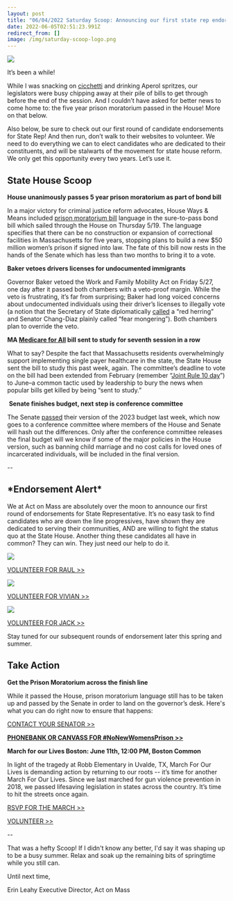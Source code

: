 ```yaml
---
layout: post
title: "06/04/2022 Saturday Scoop: Announcing our first state rep endorsements"
date: 2022-06-05T02:51:23.991Z
redirect_from: []
image: /img/saturday-scoop-logo.png
---
```

![](https://nvlupin.blob.core.windows.net/images/van/EA/EA007/1/90151/images/Saturday%20Scoop.png)

It’s been a while! 

While I was snacking on [cicchetti](http://partaste.com/cicchetti-venetian-tapas-venice-italy/?utm_medium=&emci=149edded-47e3-ec11-b656-281878b85110&emdi=3ec3248f-35e4-ec11-b656-281878b85110&ceid=21506428) and drinking Aperol spritzes, our legislators were busy chipping away at their pile of bills to get through before the end of the session. And I couldn’t have asked for better news to come home to: the five year prison moratorium passed in the House! More on that below.

Also below, be sure to check out our first round of candidate endorsements for State Rep! And then run, don’t walk to their websites to volunteer. We need to do everything we can to elect candidates who are dedicated to their constituents, and will be stalwarts of the movement for state house reform. We only get this opportunity every two years. Let’s use it.

## **State House Scoop**

**House unanimously passes 5 year prison moratorium as part of bond bill**

In a major victory for criminal justice reform advocates, House Ways & Means included [prison moratorium bill](https://click.everyaction.com/k/46130229/348937011/1807227186?utm_medium=&nvep=ew0KICAiVGVuYW50VXJpIjogIm5ncHZhbjovL3Zhbi9FQS9FQTAwNy8xLzkwMTUxIiwNCiAgIkRpc3RyaWJ1dGlvblVuaXF1ZUlkIjogIjNlYzMyNDhmLTM1ZTQtZWMxMS1iNjU2LTI4MTg3OGI4NTExMCIsDQogICJFbWFpbEFkZHJlc3MiOiAibm1hMjNAYnUuZWR1Ig0KfQ%3D%3D&hmac=m9YLbxj6C5eAaP2EKx5J2t5DDfFATYdLvt0BRJY3A7Q=&emci=149edded-47e3-ec11-b656-281878b85110&emdi=3ec3248f-35e4-ec11-b656-281878b85110&ceid=21506428) language in the sure-to-pass bond bill which sailed through the House on Thursday 5/19. The language specifies that there can be no construction or expansion of correctional facilities in Massachusetts for five years, stopping plans to build a new $50 million women’s prison if signed into law. The fate of this bill now rests in the hands of the Senate which has less than two months to bring it to a vote.

**Baker vetoes drivers licenses for undocumented immigrants**

Governor Baker vetoed the Work and Family Mobility Act on Friday 5/27, one day after it passed both chambers with a veto-proof margin. While the veto is frustrating, it’s far from surprising; Baker had long voiced concerns about undocumented individuals using their driver’s licenses to illegally vote (a notion that the Secretary of State diplomatically [called](https://click.everyaction.com/k/46130230/348937012/-1025745525?utm_medium=&nvep=ew0KICAiVGVuYW50VXJpIjogIm5ncHZhbjovL3Zhbi9FQS9FQTAwNy8xLzkwMTUxIiwNCiAgIkRpc3RyaWJ1dGlvblVuaXF1ZUlkIjogIjNlYzMyNDhmLTM1ZTQtZWMxMS1iNjU2LTI4MTg3OGI4NTExMCIsDQogICJFbWFpbEFkZHJlc3MiOiAibm1hMjNAYnUuZWR1Ig0KfQ%3D%3D&hmac=m9YLbxj6C5eAaP2EKx5J2t5DDfFATYdLvt0BRJY3A7Q=&emci=149edded-47e3-ec11-b656-281878b85110&emdi=3ec3248f-35e4-ec11-b656-281878b85110&ceid=21506428) a “red herring” and Senator Chang-Diaz plainly called “fear mongering”). Both chambers plan to override the veto. 

**MA [Medicare for All](https://click.everyaction.com/k/46130231/348937013/-1032844436?utm_medium=&nvep=ew0KICAiVGVuYW50VXJpIjogIm5ncHZhbjovL3Zhbi9FQS9FQTAwNy8xLzkwMTUxIiwNCiAgIkRpc3RyaWJ1dGlvblVuaXF1ZUlkIjogIjNlYzMyNDhmLTM1ZTQtZWMxMS1iNjU2LTI4MTg3OGI4NTExMCIsDQogICJFbWFpbEFkZHJlc3MiOiAibm1hMjNAYnUuZWR1Ig0KfQ%3D%3D&hmac=m9YLbxj6C5eAaP2EKx5J2t5DDfFATYdLvt0BRJY3A7Q=&emci=149edded-47e3-ec11-b656-281878b85110&emdi=3ec3248f-35e4-ec11-b656-281878b85110&ceid=21506428https://click.everyaction.com/k/46130231/348937013/-1032844436?utm_medium=&nvep=ew0KICAiVGVuYW50VXJpIjogIm5ncHZhbjovL3Zhbi9FQS9FQTAwNy8xLzkwMTUxIiwNCiAgIkRpc3RyaWJ1dGlvblVuaXF1ZUlkIjogIjNlYzMyNDhmLTM1ZTQtZWMxMS1iNjU2LTI4MTg3OGI4NTExMCIsDQogICJFbWFpbEFkZHJlc3MiOiAibm1hMjNAYnUuZWR1Ig0KfQ%3D%3D&hmac=m9YLbxj6C5eAaP2EKx5J2t5DDfFATYdLvt0BRJY3A7Q=&emci=149edded-47e3-ec11-b656-281878b85110&emdi=3ec3248f-35e4-ec11-b656-281878b85110&ceid=21506428) bill sent to study for seventh session in a row**

What to say? Despite the fact that Massachusetts residents overwhelmingly support implementing single payer healthcare in the state, the State House sent the bill to study this past week, again. The committee’s deadline to vote on the bill had been extended from February (remember “[Joint Rule 10 day](https://click.everyaction.com/k/46130232/348937014/2087702743?utm_medium=&nvep=ew0KICAiVGVuYW50VXJpIjogIm5ncHZhbjovL3Zhbi9FQS9FQTAwNy8xLzkwMTUxIiwNCiAgIkRpc3RyaWJ1dGlvblVuaXF1ZUlkIjogIjNlYzMyNDhmLTM1ZTQtZWMxMS1iNjU2LTI4MTg3OGI4NTExMCIsDQogICJFbWFpbEFkZHJlc3MiOiAibm1hMjNAYnUuZWR1Ig0KfQ%3D%3D&hmac=m9YLbxj6C5eAaP2EKx5J2t5DDfFATYdLvt0BRJY3A7Q=&emci=149edded-47e3-ec11-b656-281878b85110&emdi=3ec3248f-35e4-ec11-b656-281878b85110&ceid=21506428)”) to June–a common tactic used by leadership to bury the news when popular bills get killed by being “sent to study.”

 **Senate finishes budget, next step is conference committee**

The Senate [passed](https://click.everyaction.com/k/46130233/348937015/-1109178427?utm_medium=&nvep=ew0KICAiVGVuYW50VXJpIjogIm5ncHZhbjovL3Zhbi9FQS9FQTAwNy8xLzkwMTUxIiwNCiAgIkRpc3RyaWJ1dGlvblVuaXF1ZUlkIjogIjNlYzMyNDhmLTM1ZTQtZWMxMS1iNjU2LTI4MTg3OGI4NTExMCIsDQogICJFbWFpbEFkZHJlc3MiOiAibm1hMjNAYnUuZWR1Ig0KfQ%3D%3D&hmac=m9YLbxj6C5eAaP2EKx5J2t5DDfFATYdLvt0BRJY3A7Q=&emci=149edded-47e3-ec11-b656-281878b85110&emdi=3ec3248f-35e4-ec11-b656-281878b85110&ceid=21506428) their version of the 2023 budget last week, which now goes to a conference committee where members of the House and Senate will hash out the differences. Only after the conference committee releases the final budget will we know if some of the major policies in the House version, such as banning child marriage and no cost calls for loved ones of incarcerated individuals, will be included in the final version.

\--

## **\*Endorsement Alert\***

We at Act on Mass are absolutely over the moon to announce our first round of endorsements for State Representative. It’s no easy task to find candidates who are down the line progressives, have shown they are dedicated to serving their communities, AND are willing to fight the status quo at the State House. Another thing these candidates all have in common? They can win. They just need our help to do it.

![](/img/unnamed-2.png)

[VOLUNTEER FOR RAUL >>](https://click.everyaction.com/k/46130234/348937016/1679130274?utm_medium=&nvep=ew0KICAiVGVuYW50VXJpIjogIm5ncHZhbjovL3Zhbi9FQS9FQTAwNy8xLzkwMTUxIiwNCiAgIkRpc3RyaWJ1dGlvblVuaXF1ZUlkIjogIjNlYzMyNDhmLTM1ZTQtZWMxMS1iNjU2LTI4MTg3OGI4NTExMCIsDQogICJFbWFpbEFkZHJlc3MiOiAibm1hMjNAYnUuZWR1Ig0KfQ%3D%3D&hmac=m9YLbxj6C5eAaP2EKx5J2t5DDfFATYdLvt0BRJY3A7Q=&emci=149edded-47e3-ec11-b656-281878b85110&emdi=3ec3248f-35e4-ec11-b656-281878b85110&ceid=21506428)

![](/img/unnamed-3.png)

[VOLUNTEER FOR VIVIAN >>](https://click.everyaction.com/k/46130235/348937017/117472067?utm_medium=&nvep=ew0KICAiVGVuYW50VXJpIjogIm5ncHZhbjovL3Zhbi9FQS9FQTAwNy8xLzkwMTUxIiwNCiAgIkRpc3RyaWJ1dGlvblVuaXF1ZUlkIjogIjNlYzMyNDhmLTM1ZTQtZWMxMS1iNjU2LTI4MTg3OGI4NTExMCIsDQogICJFbWFpbEFkZHJlc3MiOiAibm1hMjNAYnUuZWR1Ig0KfQ%3D%3D&hmac=m9YLbxj6C5eAaP2EKx5J2t5DDfFATYdLvt0BRJY3A7Q=&emci=149edded-47e3-ec11-b656-281878b85110&emdi=3ec3248f-35e4-ec11-b656-281878b85110&ceid=21506428)

![](/img/unnamed-4.png)

[VOLUNTEER FOR JACK >>](https://click.everyaction.com/k/46130236/348937018/-1448770658?utm_medium=&nvep=ew0KICAiVGVuYW50VXJpIjogIm5ncHZhbjovL3Zhbi9FQS9FQTAwNy8xLzkwMTUxIiwNCiAgIkRpc3RyaWJ1dGlvblVuaXF1ZUlkIjogIjNlYzMyNDhmLTM1ZTQtZWMxMS1iNjU2LTI4MTg3OGI4NTExMCIsDQogICJFbWFpbEFkZHJlc3MiOiAibm1hMjNAYnUuZWR1Ig0KfQ%3D%3D&hmac=m9YLbxj6C5eAaP2EKx5J2t5DDfFATYdLvt0BRJY3A7Q=&emci=149edded-47e3-ec11-b656-281878b85110&emdi=3ec3248f-35e4-ec11-b656-281878b85110&ceid=21506428)

Stay tuned for our subsequent rounds of endorsement later this spring and summer.

## **Take Action**

**Get the Prison Moratorium across the finish line** 

While it passed the House, prison moratorium language still has to be taken up and passed by the Senate in order to land on the governor’s desk. Here's what you can do right now to ensure that happens:

[CONTACT YOUR SENATOR >>](https://click.everyaction.com/k/46130237/348937019/-1024748391?urp=gmail_link&utm_medium=&nvep=ew0KICAiVGVuYW50VXJpIjogIm5ncHZhbjovL3Zhbi9FQS9FQTAwNy8xLzkwMTUxIiwNCiAgIkRpc3RyaWJ1dGlvblVuaXF1ZUlkIjogIjNlYzMyNDhmLTM1ZTQtZWMxMS1iNjU2LTI4MTg3OGI4NTExMCIsDQogICJFbWFpbEFkZHJlc3MiOiAibm1hMjNAYnUuZWR1Ig0KfQ%3D%3D&hmac=m9YLbxj6C5eAaP2EKx5J2t5DDfFATYdLvt0BRJY3A7Q=&emci=149edded-47e3-ec11-b656-281878b85110&emdi=3ec3248f-35e4-ec11-b656-281878b85110&ceid=21506428)

**[PHONEBANK OR CANVASS FOR #NoNewWomensPrison >>](https://click.everyaction.com/k/46130238/348937020/1585837531?utm_medium=&nvep=ew0KICAiVGVuYW50VXJpIjogIm5ncHZhbjovL3Zhbi9FQS9FQTAwNy8xLzkwMTUxIiwNCiAgIkRpc3RyaWJ1dGlvblVuaXF1ZUlkIjogIjNlYzMyNDhmLTM1ZTQtZWMxMS1iNjU2LTI4MTg3OGI4NTExMCIsDQogICJFbWFpbEFkZHJlc3MiOiAibm1hMjNAYnUuZWR1Ig0KfQ%3D%3D&hmac=m9YLbxj6C5eAaP2EKx5J2t5DDfFATYdLvt0BRJY3A7Q=&emci=149edded-47e3-ec11-b656-281878b85110&emdi=3ec3248f-35e4-ec11-b656-281878b85110&ceid=21506428)**

**March for our Lives Boston: June 11th, 12:00 PM, Boston Common**

In light of the tragedy at Robb Elementary in Uvalde, TX, March For Our Lives is demanding action by returning to our roots -- it’s time for another March For Our Lives. Since we last marched for gun violence prevention in 2018, we passed lifesaving legislation in states across the country. It’s time to hit the streets once again.

[RSVP FOR THE MARCH >>](https://click.everyaction.com/k/46130239/348937021/-1459087852?fbclid=IwAR3jOynIZdGB6arD13osQqtlXXxznpqCYR8ALzEy2JNIdmDuDTeoRIs-pro&utm_medium=&nvep=ew0KICAiVGVuYW50VXJpIjogIm5ncHZhbjovL3Zhbi9FQS9FQTAwNy8xLzkwMTUxIiwNCiAgIkRpc3RyaWJ1dGlvblVuaXF1ZUlkIjogIjNlYzMyNDhmLTM1ZTQtZWMxMS1iNjU2LTI4MTg3OGI4NTExMCIsDQogICJFbWFpbEFkZHJlc3MiOiAibm1hMjNAYnUuZWR1Ig0KfQ%3D%3D&hmac=m9YLbxj6C5eAaP2EKx5J2t5DDfFATYdLvt0BRJY3A7Q=&emci=149edded-47e3-ec11-b656-281878b85110&emdi=3ec3248f-35e4-ec11-b656-281878b85110&ceid=21506428)

[VOLUNTEER >>](https://click.everyaction.com/k/46130240/348937022/827797432?utm_medium=&nvep=ew0KICAiVGVuYW50VXJpIjogIm5ncHZhbjovL3Zhbi9FQS9FQTAwNy8xLzkwMTUxIiwNCiAgIkRpc3RyaWJ1dGlvblVuaXF1ZUlkIjogIjNlYzMyNDhmLTM1ZTQtZWMxMS1iNjU2LTI4MTg3OGI4NTExMCIsDQogICJFbWFpbEFkZHJlc3MiOiAibm1hMjNAYnUuZWR1Ig0KfQ%3D%3D&hmac=m9YLbxj6C5eAaP2EKx5J2t5DDfFATYdLvt0BRJY3A7Q=&emci=149edded-47e3-ec11-b656-281878b85110&emdi=3ec3248f-35e4-ec11-b656-281878b85110&ceid=21506428)

\--

That was a hefty Scoop! If I didn't know any better, I'd say it was shaping up to be a busy summer. Relax and soak up the remaining bits of springtime while you still can.  

Until next time, 

Erin Leahy Executive Director, Act on Mass